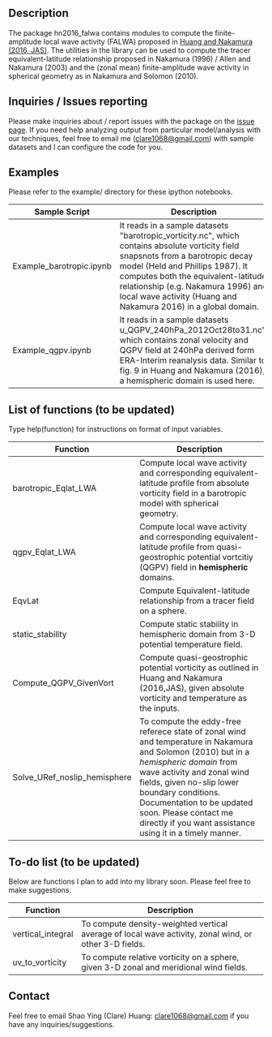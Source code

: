 ## Description

The package hn2016_falwa contains modules to compute the finite-amplitude local wave activity (FALWA) proposed in [Huang and Nakamura (2016, JAS)](http://dx.doi.org/10.1175/JAS-D-15-0194.1). 
The utilities in the library can be used to compute the tracer equivalent-latitude relationship proposed in Nakamura (1996) / Allen and Nakamura (2003) and the (zonal mean) finite-amplitude wave activity in spherical geometry as in Nakamura and Solomon (2010).

## Inquiries / Issues reporting

Please make inquiries about / report issues with the package on the [issue page](https://github.com/csyhuang/hn2016_falwa/issues). If you need help analyzing output from particular model/analysis with our techniques, feel free to email me (clare1068@gmail.com) with sample datasets and I can configure the code for you.

## Examples

Please refer to the example/ directory for these ipython notebooks. 

Sample Script | Description
------------ | -------------
Example_barotropic.ipynb | It reads in a sample datasets "barotropic_vorticity.nc", which contains absolute vorticity field snapsnots from a barotropic decay model (Held and Phillips 1987). It computes both the equivalent-latitude relationship (e.g. Nakamura 1996) and local wave activity (Huang and Nakamura 2016) in a global domain.
Example_qgpv.ipynb | It reads in a sample datasets u_QGPV_240hPa_2012Oct28to31.nc", which contains zonal velocity and QGPV field at 240hPa derived form ERA-Interim reanalysis data. Similar to fig. 9 in Huang and Nakamura (2016), a hemispheric domain is used here.

## List of functions (to be updated)

Type help(function) for instructions on format of input variables.

Function | Description
---------| -------------
barotropic_Eqlat_LWA | Compute local wave activity and corresponding equivalent-latitude profile from absolute vorticity field in a barotropic model with spherical geometry.
qgpv_Eqlat_LWA | Compute local wave activity and corresponding equivalent-latitude profile from quasi-geostrophic potential vortcitiy (QGPV) field in **hemispheric** domains.
EqvLat| Compute Equivalent-latitude relationship from a tracer field on a sphere.
static_stability| Compute static stability in hemispheric domain from 3-D potential temperature field.
Compute_QGPV_GivenVort| Compute quasi-geostrophic potential vorticity as outlined in Huang and Nakamura (2016,JAS), given absolute vorticity and temperature as the inputs.
Solve_URef_noslip_hemisphere| To compute the eddy-free referece state of zonal wind and temperature in Nakamura and Solomon (2010) but in a *hemispheric domain* from wave activity and zonal wind fields, given no-slip lower boundary conditions. Documentation to be updated soon. Please contact me directly if you want assistance using it in a timely manner.

## To-do list (to be updated)

Below are functions I plan to add into my library soon. Please feel free to make suggestions.

Function | Description
---------| -------------
vertical_integral | To compute density-weighted vertical average of local wave activity, zonal wind, or other 3-D fields.
uv_to_vorticity | To compute relative vorticity on a sphere, given 3-D zonal and meridional wind fields.

## Contact

Feel free to email Shao Ying (Clare) Huang: clare1068@gmail.com if you have any inquiries/suggestions.
